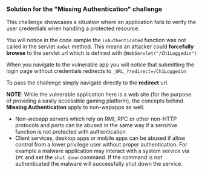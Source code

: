 ### Solution for the "Missing Authentication" challenge

This challenge showcases a situation where an application fails to verify the user credentials when handling a protected resource.

You will notice in the code sample the `isAuthenticated` function was not called in the servlet `doGet` method.
This means an attacker could **forcefully browse** to the servlet url which is defined with `@WebServlet("/Ch1Loggedin")`

When you navigate to the vulnerable app you will notice that submitting the login page without credentials redirects to `_URL_?redirect=/Ch1Loggedin`

To pass the challenge simply navigate directly to the **redirect** url.

**NOTE**: While the vulnerable application here is a web site (for the purpose of providing a easily accessible gaming platform), 
the concepts behind **Missing Authentication** apply to non-wepapps as well.

* Non-webapp servers which rely on RMI, RPC or other non-HTTP protocols and ports can be abused in the same way if a sensitive function is not protected with authentication
* Client services, desktop apps or mobile apps can be abused if allow control from a lower privilege user without proper authentication. For example a malware application may interact with a system service via `IPC` and set the `shut down` command. If the command is not authenticated the malware will successfully shut down the service.